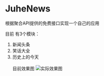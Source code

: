 # JuheNews
根据聚合API提供的免费接口实现一个自己的应用

目前 有3个模块：
1. 新闻头条
2. 笑话大全
3. 历史上的今天</br></br>
目前效果图
![实际效果图](https://github.com/onlyloveyd/JuheNews/blob/master/GIF.gif)
